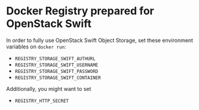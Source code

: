 # Docker Registry prepared for OpenStack Swift

In order to fully use OpenStack Swift Object Storage, set these environment variables on `docker run`:

* `REGISTRY_STORAGE_SWIFT_AUTHURL`
* `REGISTRY_STORAGE_SWIFT_USERNAME`
* `REGISTRY_STORAGE_SWIFT_PASSWORD`
* `REGISTRY_STORAGE_SWIFT_CONTAINER`

Additionally, you might want to set

* `REGISTRY_HTTP_SECRET`
